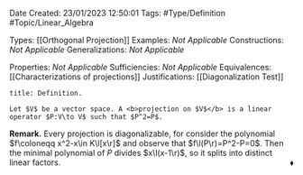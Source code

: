<div class="topSpace"></div>

Date Created: 23/01/2023 12:50:01
Tags: #Type/Definition #Topic/Linear_Algebra

Types: [[Orthogonal Projection]]
Examples: <i>Not Applicable</i>
Constructions: <i>Not Applicable</i>
Generalizations: <i>Not Applicable</i>

Properties: <i>Not Applicable</i>
Sufficiencies: <i>Not Applicable</i>
Equivalences: [[Characterizations of projections]]
Justifications: [[Diagonalization Test]]

``` ad-Definition
title: Definition.

Let $V$ be a vector space. A <b>projection on $V$</b> is a linear operator $P:V\to V$ such that $P^2=P$.

```

<b>Remark.</b> Every projection is diagonalizable, for consider the polynomial $f\coloneqq x^2-x\in K\l[x\r]$ and observe that $f\l(P\r)=P^2-P=0$. Then the minimal polynomial of $P$ divides $x\l(x-1\r)$, so it splits into distinct linear factors.<span style="float:right;">$\blacklozenge$</span>
